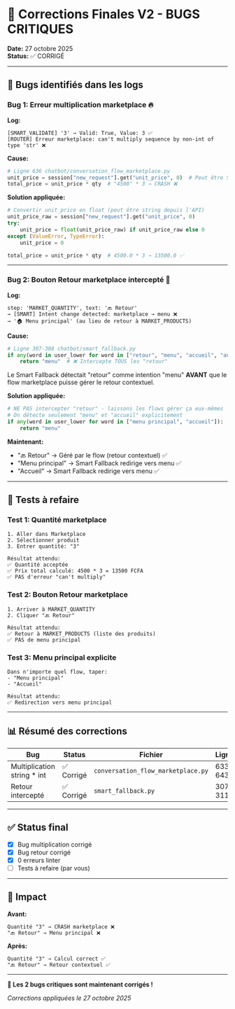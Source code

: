# 🔧 Corrections Finales V2 - BUGS CRITIQUES

**Date:** 27 octobre 2025  
**Status:** ✅ CORRIGÉ

---

## 🐛 **Bugs identifiés dans les logs**

### **Bug 1: Erreur multiplication marketplace** 🔥

**Log:**
```
[SMART_VALIDATE] '3' → Valid: True, Value: 3 ✅
[ROUTER] Erreur marketplace: can't multiply sequence by non-int of type 'str' ❌
```

**Cause:**
```python
# Ligne 636 chatbot/conversation_flow_marketplace.py
unit_price = session["new_request"].get("unit_price", 0)  # Peut être STRING de l'API
total_price = unit_price * qty  # "4500" * 3 → CRASH ❌
```

**Solution appliquée:**
```python
# Convertir unit_price en float (peut être string depuis l'API)
unit_price_raw = session["new_request"].get("unit_price", 0)
try:
    unit_price = float(unit_price_raw) if unit_price_raw else 0
except (ValueError, TypeError):
    unit_price = 0

total_price = unit_price * qty  # 4500.0 * 3 → 13500.0 ✅
```

---

### **Bug 2: Bouton Retour marketplace intercepté** 🚨

**Log:**
```
step: 'MARKET_QUANTITY', text: '🔙 Retour'
→ [SMART] Intent change detected: marketplace → menu ❌
→ '🏠 Menu principal' (au lieu de retour à MARKET_PRODUCTS)
```

**Cause:**
```python
# Ligne 307-308 chatbot/smart_fallback.py
if any(word in user_lower for word in ["retour", "menu", "accueil", "annuler"]):
    return "menu"  # ❌ Intercepte TOUS les "retour"
```

Le Smart Fallback détectait "retour" comme intention "menu" **AVANT** que le flow marketplace puisse gérer le retour contextuel.

**Solution appliquée:**
```python
# NE PAS intercepter "retour" - laissons les flows gérer ça eux-mêmes
# On détecte seulement "menu" et "accueil" explicitement
if any(word in user_lower for word in ["menu principal", "accueil"]):
    return "menu"
```

**Maintenant:**
- "🔙 Retour" → Géré par le flow (retour contextuel) ✅
- "Menu principal" → Smart Fallback redirige vers menu ✅
- "Accueil" → Smart Fallback redirige vers menu ✅

---

## 🧪 **Tests à refaire**

### **Test 1: Quantité marketplace**
```
1. Aller dans Marketplace
2. Sélectionner produit
3. Entrer quantité: "3"

Résultat attendu:
✅ Quantité acceptée
✅ Prix total calculé: 4500 * 3 = 13500 FCFA
✅ PAS d'erreur "can't multiply"
```

### **Test 2: Bouton Retour marketplace**
```
1. Arriver à MARKET_QUANTITY
2. Cliquer "🔙 Retour"

Résultat attendu:
✅ Retour à MARKET_PRODUCTS (liste des produits)
✅ PAS de menu principal
```

### **Test 3: Menu principal explicite**
```
Dans n'importe quel flow, taper:
- "Menu principal"
- "Accueil"

Résultat attendu:
✅ Redirection vers menu principal
```

---

## 📊 **Résumé des corrections**

| Bug | Status | Fichier | Ligne |
|-----|--------|---------|-------|
| Multiplication string * int | ✅ Corrigé | `conversation_flow_marketplace.py` | 633-643 |
| Retour intercepté | ✅ Corrigé | `smart_fallback.py` | 307-311 |

---

## ✅ **Status final**

- [x] Bug multiplication corrigé
- [x] Bug retour corrigé
- [x] 0 erreurs linter
- [ ] Tests à refaire (par vous)

---

## 🎯 **Impact**

**Avant:**
```
Quantité "3" → CRASH marketplace ❌
"🔙 Retour" → Menu principal ❌
```

**Après:**
```
Quantité "3" → Calcul correct ✅
"🔙 Retour" → Retour contextuel ✅
```

---

**🎉 Les 2 bugs critiques sont maintenant corrigés !**

*Corrections appliquées le 27 octobre 2025*

